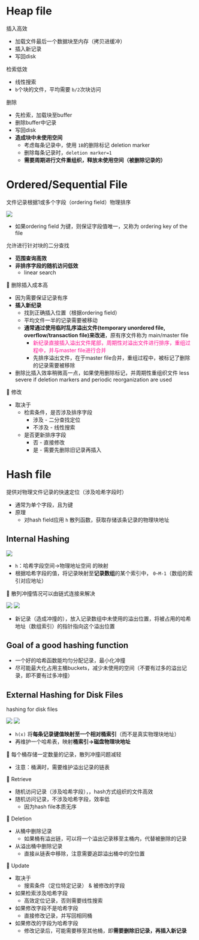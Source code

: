 # Heap file

插入高效

* 加载文件最后一个数据块至内存（拷贝进缓冲）
* 插入新记录
* 写回disk

检索低效

* 线性搜索
* `b`个块的文件，平均需要 `b/2`次块访问

删除

* 先检索，加载块至buffer
* 删除buffer中记录
* 写回disk
* **造成块中未使用空间**
  * 考虑每条记录中，使用 `1B`的删除标记 deletion marker
  * 删除每条记录时，`deletion marker=1`
  * **需要周期进行文件重组织，释放未使用空间（被删除记录的）**

# Ordered/Sequential File

文件记录根据1或多个字段（ordering field）物理排序

![](/static/2021-03-29-15-42-16.png)

* 如果ordering field 为键，则保证字段值唯一，又称为 ordering key of the file

允许进行针对块的二分查找

* **范围查询高效**
* **非排序字段的随机访问低效**
  * linear search

:orange: 删除插入成本高

* 因为需要保证记录有序
* **插入新纪录**
  * 找到正确插入位置（根据ordering field）
  * 平均文件一半的记录需要被移动
  * **通常通过使用临时乱序溢出文件(temporary unordered file, overflow/transaction file)来改进**，原有序文件称为 main/master file
    * <font color="deeppink">新纪录直接插入溢出文件尾部，周期性对溢出文件进行排序，重组过程中，并与master file进行合并</font>
    * 先排序溢出文件，在于master file合并，重组过程中，被标记了删除的记录需要被移除
* 删除比插入效率稍微高一点，如果使用删除标记，并周期性重组织文件 less severe if deletion markers and periodic reorganization are used

:orange: 修改

* 取决于
  * 检索条件，是否涉及排序字段
    * 涉及 - 二分查找定位
    * 不涉及 - 线性搜索
  * 是否更新排序字段
    * 否 - 直接修改
    * 是 - 需要先删除旧记录再插入

# Hash file

提供对物理文件记录的快速定位（涉及哈希字段时）

* 通常为单个字段，且为键
* 原理
  * 对hash field应用 `h` 散列函数，获取存储该条记录的物理块地址

## Internal Hashing

![](/static/2021-03-29-16-52-12.png)

* `h`：哈希字段空间->物理地址空间 的映射
* 根据哈希字段的值，将记录映射至**记录数组**的某个索引中， `0~M-1`（数组的索引对应地址）

:orange: 散列冲撞情况可以由链式连接来解决

![](/static/2021-03-29-17-06-43.png)
![](/static/2021-03-29-16-57-16.png)

* 新记录（造成冲撞的），放入记录数组中未使用的溢出位置，将被占用的哈希地址（数组索引）的指针指向这个溢出位置

## Goal of a good hashing function

* 一个好的哈希函数能均匀分配记录，最小化冲撞
* 尽可能最大化占用主桶buckets，减少未使用的空间（不要有过多的溢出记录，即不要有过多冲撞）

## External Hashing for Disk Files

hashing for disk files

![](/static/2021-03-29-17-22-18.png)
![](/static/2021-03-29-17-34-22.png)

* `h(x)` 将**每条记录键值映射至一个相对桶索引**（而不是真实物理块地址）
* 再维护一个哈希表，映射**桶索引->磁盘物理块地址**

:orange: 每个桶存储一定数量的记录，散列冲撞问题减轻

* 注意：桶满时，需要维护溢出记录的链表

:orange: Retrieve

* 随机访问记录（涉及哈希字段），，hash方式组织的文件高效
* 随机访问记录，不涉及哈希字段，效率低
  * 因为hash file本质无序

:orange: Deletion

* 从桶中删除记录
  * 如果桶有溢出链，可以将一个溢出记录移至主桶内，代替被删除的记录
* 从溢出桶中删除记录
  * 直接从链表中移除，注意需要追踪溢出桶中的空位置

:orange: Update

* 取决于
  * 搜索条件（定位特定记录） & 被修改的字段
* 如果检索涉及哈希字段
  * 高效定位记录，否则需要线性搜索
* 如果修改字段不是哈希字段
  * 直接修改记录，并写回相同桶
* 如果修改的字段为哈希字段
  * 修改记录后，可能需要移至其他桶，即**需要删除旧记录，再插入新记录**